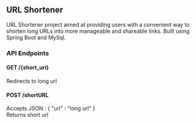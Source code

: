 ## URL Shortener

URL Shortener project aimed at providing users with a convenient way to shorten long URLs into more manageable and shareable links. Built using Spring Boot and MySql.

### API Endpoints

#### GET /{short_uri}
Redirects to long url  

#### POST /shortURL
Accepts JSON : { "url" : "long url" }  
Returns short url

